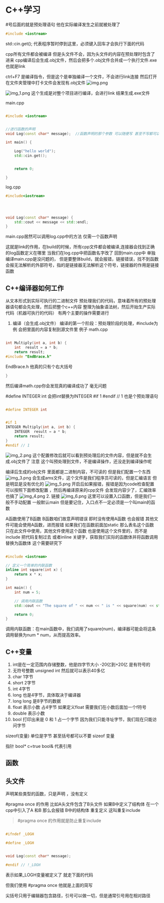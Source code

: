 # C++学习
#号后面的就是预处理语句
他在实际编译发生之前就被处理了
```c++
#include <iostream>

``` 

std::cin.get(); 代表程序暂时停到这里，必须键入回车才会执行下面的代码

cpp所有文件都会被编译 但是头文件不会，因为头文件的内容在预处理时包含了进来
cpp编译后会生成.obj文件，然后会把多个.obj文件合并成一个执行文件.exe 也就是link

ctrl+F7 是编译指令，但是这个是单独编译一个文件，不会进行link连接
然后打开在文件夹管理中打卡文件会发现有.obj文件
![img.png](img.png)

![img_1.png](img_1.png)
这个生成是对整个项目进行编译，会进行link 结果生成.exe文件

main.cpp
```c++

#include <iostream>


//进行函数的声明
void Log(const char* message);  //函数声明的那个参数 可以随便写 甚至不写都可以

int main() {

	Log("hello world");
	std::cin.get();


	return 0;

}

```
log.cpp
```c++
#include<iostream>




void Log(const char* message) {
	std::cout << message << std::endl;
}
```

main.cpp居然可以调用log.cpp中的方法 仅需一个函数声明

这就是link的作用，在build的时候，所有cpp文件都会被编译,连接器会找到正确的log函数定义在哪里
当我们在log.cpp中把函数名字改了 回到main.cpp中 单独编译main.cpp是没问题的，
但是要整体build，就会报错，链接错误，找不到函数
会报无法解析的外部符号，指的是链接器无法解析这个符号，链接器的作用是链接函数


## C++编译器如何工作
从文本形式到实际可执行的二进制文件   预处理我们的代码，意味着所有的预处理器语句都会先处理，然后把整个c++内容 整理为抽象语法树，然后开始生产实际代码（机器可执行的代码）
有两个主要的操作需要进行
1. 编译（会生成.obj文件）
       编译的第一个阶段：预处理阶段的处理，#include为例 会把里面的内容复制到源文件里
例子 math.cpp
```c++

int Multiply(int a, int b) {
	int  result = a * b;
	return result;
#include "EndBrace.h"
```
EndBrace.h   他真的只有个右大括号
```c++
}
```

然后编译math.cpp你会发现真的编译成功了 毫无问题


#define INTEGER int   会把int替换为INTEGER    #if 1   #endif // 1 也是个预处理语句
```c++

#define INTEGER int 


#if 1
INTEGER Multiply(int a, int b) {
	INTEGER  result = a * b;
	return result;
}
#endif // 1


```
![img_2.png](img_2.png)
这个配置修改后就可以看到预处理后的文件内容，但是就不会生成.obj文件了 注意  这个叫预处理到文件，不是编译操作，还没走到编译操作呢

编译后生成的obj文件 里面都是二进制内容，不可读的 但是我们配置一个东西 
![img_3.png](img_3.png)
会生成ams文件，这个文件是我们程序员可读的，但是汇编语言
但是明显是没有优化的
![img_5.png](img_5.png)
开启后如果报错，报错是因为code检查配置 可以按照下面修改配置 ，然后再编译原来的cpp文件 会发现内容少了，汇编效率也搞了
![img_4.png](img_4.png)
2. 链接
![img_6.png](img_6.png)
这里可以设置入口函数，但是我们一般不手动配置 一般默认main
但是要记住，入口点不一定必须是一个叫main的函数

A函数使用了B函数  B函数咱们故意声明错误 
即时没有使用A函数 也会报错 其他文件可能会使用A函数，进而报错
如果我们在函数前面加static 那么表名这个函数 只在此文件中使用，其他文件使用这个函数 也是使用这个文件里的，而不是include 把代码复制过去
或者inline 关键字，获取我们实际的函数体并将函数调用替换为函数体  这个需要研究下
```c++

#include <iostream>

// 定义一个简单的内联函数
inline int square(int x) {
    return x * x;
}

int main() {
    int num = 5;

    // 调用内联函数
    std::cout << "The square of " << num << " is " << square(num) << std::endl;

    return 0;
}

```
调用内联函数：在main函数中，我们调用了square(num)，编译器可能会将这条调用替换为num * num，从而提高效率。

## C++变量
1. int是在一定范围内存储整数，他是四字节大小 -20亿到+20亿 是有符号的
2. 无符号整数 unsigned int 然后就可以表示40多亿
3. char 1字节
4. short 2字节
5. int 4字节
6. long 也是4字节，具体取决于编译器
7. long long 是8字节的数据
8. float 表示小数 占4字节  如果定义float 需要我们在小数后面加一个f符号
9. double 表示小数
10. bool 打印出来是 0 和 1  占一个字节 因为我们只能寻址字节，我们现在只能访问字节

sizeof(变量)  单位是字节  甚至括号都可以不要  sizeof 变量

指针
bool* c=true
bool& 代表引用

## 函数

## 头文件
声明某些类型的函数，只是声明 ，没有定义

#pragma once 的作用
比如A头文件包含了B头文件  如果B中定义了结构体
在一个cpp中引入了A 和B  那么会报错 B中的结构体 重复定义  这叫重复include
> #pragma once 的作用就是防止重复include

```c++

#ifndef _LOGH

#define _LOGH


void Log(const char* message);

#endif // !_LOGH

```
表示如果_LOGH变量被定义了 就走下面的代码

但我们使用 #pragma once  他就是上面的简写

尖括号只用于编辑器包含路径，引号可以做一切，但是通常引号用在相对路径